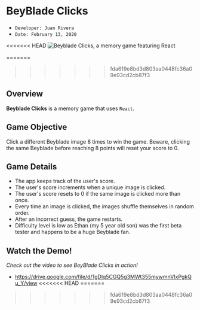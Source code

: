 # BeyBlade Clicks 
- ```Developer: Juan Rivera```
- ```Date: February 13, 2020```

<<<<<<< HEAD
 ![Beyblade Clicks, a memory game featuring React](/public/images/app-screenshot.PNG)

=======
>>>>>>> fda619e8bd3d803aa0448fc36a09e93cd2cb87f3
## Overview
**Beyblade Clicks** is a memory game that uses ```React```.  

## Game Objective
Click a different Beyblade image 8 times to win the game.  Beware, clicking the same Beyblade before reaching 8 points will reset your score to 0.  

## Game Details
* The app keeps track of the user's score. 
* The user's score increments when a unique image is clicked. 
* The user's score resets to 0 if the same image is clicked more than once.
* Every time an image is clicked, the images shuffle themselves in random order.
* After an incorrect guess, the game restarts.  
* Difficulty level is low as Ethan (my 5 year old son) was the first beta tester and happens to be a huge Beyblade fan.  

## Watch the Demo!
*Check out the video to see BeyBlade Clicks in action!*
* https://drive.google.com/file/d/1gDlq5CGQ5g3MWt355mywmnVIxPgkQu_Y/view
<<<<<<< HEAD
=======

>>>>>>> fda619e8bd3d803aa0448fc36a09e93cd2cb87f3
